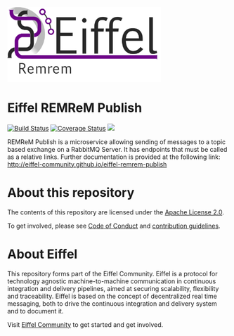 <!---
   Copyright 2018 Ericsson AB.
   For a full list of individual contributors, please see the commit history.

   Licensed under the Apache License, Version 2.0 (the "License");
   you may not use this file except in compliance with the License.
   You may obtain a copy of the License at

       http://www.apache.org/licenses/LICENSE-2.0

   Unless required by applicable law or agreed to in writing, software
   distributed under the License is distributed on an "AS IS" BASIS,
   WITHOUT WARRANTIES OR CONDITIONS OF ANY KIND, either express or implied.
   See the License for the specific language governing permissions and
   limitations under the License.
--->

<img src="./images/logo.png" alt="Eiffel RemRem" width="350"/>

# Eiffel REMReM Publish

[![Build Status](https://travis-ci.org/eiffel-community/eiffel-remrem-publish.svg?branch=master)](https://travis-ci.org/eiffel-community/eiffel-remrem-publish)
[![Coverage Status](https://coveralls.io/repos/github/eiffel-community/eiffel-remrem-publish/badge.svg?branch=master)](https://coveralls.io/github/eiffel-community/eiffel-remrem-publish?branch=master)
[![](https://jitpack.io/v/eiffel-community/eiffel-remrem-publish.svg)](https://jitpack.io/#eiffel-community/eiffel-remrem-publish)

REMReM Publish is a microservice allowing sending of messages to a topic based exchange on a RabbitMQ Server. It has endpoints that must be called as a relative links. Further documentation is provided at the following link: http://eiffel-community.github.io/eiffel-remrem-publish

# About this repository
The contents of this repository are licensed under the [Apache License 2.0](./LICENSE).

To get involved, please see [Code of Conduct](./CODE_OF_CONDUCT.md) and [contribution guidelines](./CONTRIBUTING.md).

# About Eiffel
This repository forms part of the Eiffel Community. Eiffel is a protocol for technology agnostic machine-to-machine communication in continuous integration and delivery pipelines, aimed at securing scalability, flexibility and traceability. Eiffel is based on the concept of decentralized real time messaging, both to drive the continuous integration and delivery system and to document it.

Visit [Eiffel Community](https://eiffel-community.github.io) to get started and get involved.

